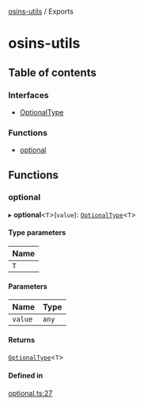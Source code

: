 [osins-utils](README.md) / Exports

# osins-utils

## Table of contents

### Interfaces

- [OptionalType](interfaces/OptionalType.md)

### Functions

- [optional](modules.md#optional)

## Functions

### optional

▸ **optional**<`T`\>(`value`): [`OptionalType`](interfaces/OptionalType.md)<`T`\>

#### Type parameters

| Name |
| :------ |
| `T` |

#### Parameters

| Name | Type |
| :------ | :------ |
| `value` | `any` |

#### Returns

[`OptionalType`](interfaces/OptionalType.md)<`T`\>

#### Defined in

[optional.ts:27](https://github.com/osins/osins-utils/blob/23ce808/src/optional.ts#L27)
